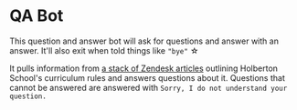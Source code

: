 # QA Bot

This question and answer bot will ask for questions and answer with an answer. It'll also exit when told things like `"bye"` ☆


It pulls information from [a stack of Zendesk articles](./data/ZendeskArticles/) outlining Holberton School's curriculum rules and answers questions about it. Questions that cannot be answered are answered with `Sorry, I do not understand your question.`

